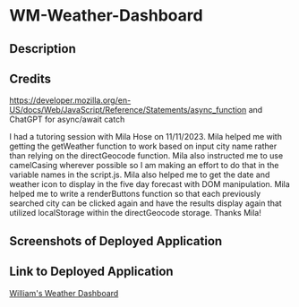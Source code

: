 # WM-Weather-Dashboard

## Description ##




## Credits ## 

https://developer.mozilla.org/en-US/docs/Web/JavaScript/Reference/Statements/async_function and ChatGPT for async/await catch

I had a tutoring session with Mila Hose on 11/11/2023. Mila helped me with getting the getWeather function to work based on input city name rather than relying on the directGeocode function. Mila also instructed me to use camelCasing wherever possible so I am making an effort to do that in the variable names in the script.js. Mila also helped me to get the date and weather icon to display in the five day forecast with DOM manipulation. Mila helped me to write a renderButtons function so that each previously searched city can be clicked again and have the results display again that utilized localStorage within the directGeocode storage. Thanks Mila!


## Screenshots of Deployed Application ##


## Link to Deployed Application ##
[William's Weather Dashboard](https://wmason1997.github.io/WM-Weather-Dashboard/)